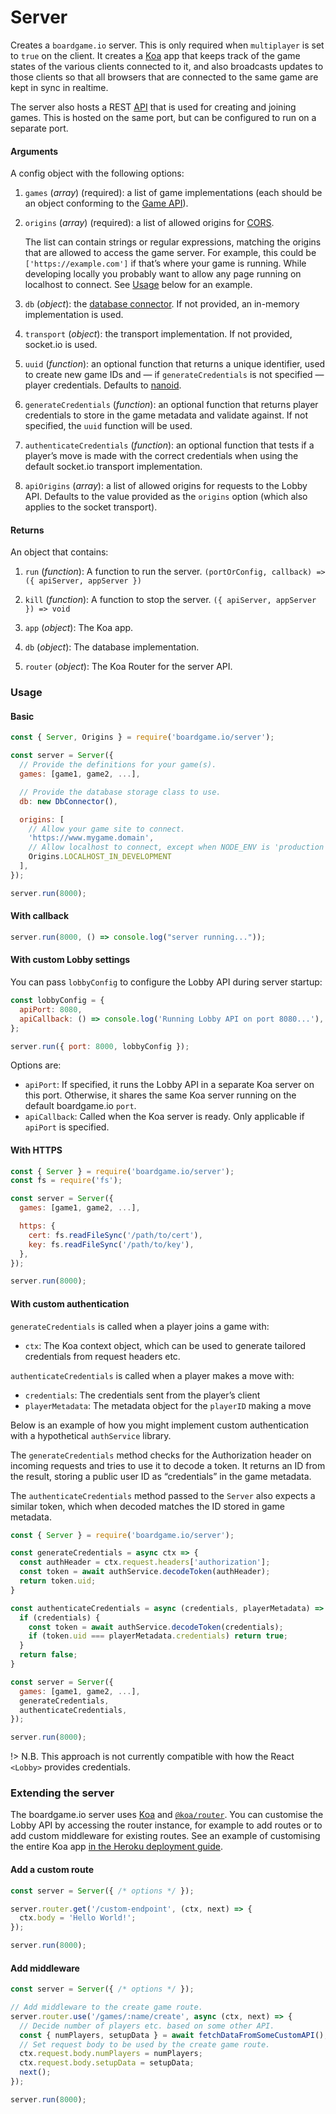 # Server

Creates a `boardgame.io` server. This is only required when
`multiplayer` is set to `true` on the client. It creates a
[Koa](http://koajs.com/) app that keeps track of the game
states of the various clients connected to it, and also
broadcasts updates to those clients so that all browsers
that are connected to the same game are kept in sync in
realtime.

The server also hosts a REST [API](https://boardgame.io/documentation/#/api/Lobby?id=server-side-api) that is used for creating
and joining games. This is hosted on the same port, but can
be configured to run on a separate port.

#### Arguments

A config object with the following options:

1. `games` (_array_) (required): a list of game implementations
   (each should be an object conforming to the [Game API](/api/Game.md)).

2. `origins` (_array_) (required): a list of allowed origins for
    [CORS](https://developer.mozilla.org/en-US/docs/Web/HTTP/CORS "Cross-Origin Resource Sharing").
    
    The list can contain strings or regular expressions, matching the origins
    that are allowed to access the game server. For example, this could be
    `['https://example.com']` if that’s where your game is running. While
    developing locally you probably want to allow any page running on localhost
    to connect. See [Usage](#usage) below for an example.

[cors]: https://github.com/expressjs/cors#configuration-options

3. `db` (_object_): the [database connector](/storage).
   If not provided, an in-memory implementation is used.

4. `transport` (_object_): the transport implementation.
   If not provided, socket.io is used.

5. `uuid` (_function_): an optional function that returns a unique identifier, used to create new game IDs and — if `generateCredentials` is not specified — player credentials. Defaults to [nanoid](https://www.npmjs.com/package/nanoid).

6. `generateCredentials` (_function_): an optional function that returns player credentials to store in the game metadata and validate against. If not specified, the `uuid` function will be used.

7. `authenticateCredentials` (_function_): an optional function that tests if a player’s move is made with the correct credentials when using the default socket.io transport implementation.

8. `apiOrigins` (_array_): a list of allowed origins for requests to the Lobby API. Defaults
   to the value provided as the `origins` option (which also applies to the socket transport).

#### Returns

An object that contains:

1. `run` (_function_): A function to run the server.
    `(portOrConfig, callback) => ({ apiServer, appServer })`

2. `kill` (_function_): A function to stop the server.
    `({ apiServer, appServer }) => void`

3. `app` (_object_): The Koa app.

4. `db` (_object_): The database implementation.

5. `router` (_object_): The Koa Router for the server API.

### Usage

#### Basic

```js
const { Server, Origins } = require('boardgame.io/server');

const server = Server({
  // Provide the definitions for your game(s).
  games: [game1, game2, ...],

  // Provide the database storage class to use.
  db: new DbConnector(),

  origins: [
    // Allow your game site to connect.
    'https://www.mygame.domain',
    // Allow localhost to connect, except when NODE_ENV is 'production'.
    Origins.LOCALHOST_IN_DEVELOPMENT
  ],
});

server.run(8000);
```

#### With callback

```js
server.run(8000, () => console.log("server running..."));
```

#### With custom Lobby settings

You can pass `lobbyConfig` to configure the Lobby API during server startup:

```js
const lobbyConfig = {
  apiPort: 8080,
  apiCallback: () => console.log('Running Lobby API on port 8080...'),
};

server.run({ port: 8000, lobbyConfig });
```

Options are:

- `apiPort`: If specified, it runs the Lobby API in a separate Koa server on
this port. Otherwise, it shares the same Koa server running on the default
boardgame.io `port`.
- `apiCallback`: Called when the Koa server is ready. Only applicable if
`apiPort` is specified.

#### With HTTPS

```js
const { Server } = require('boardgame.io/server');
const fs = require('fs');

const server = Server({
  games: [game1, game2, ...],

  https: {
    cert: fs.readFileSync('/path/to/cert'),
    key: fs.readFileSync('/path/to/key'),
  },
});

server.run(8000);
```

#### With custom authentication

`generateCredentials` is called when a player joins a game with:

- `ctx`: The Koa context object, which can be used to generate tailored credentials from request headers etc.

`authenticateCredentials` is called when a player makes a move with:

  - `credentials`: The credentials sent from the player’s client
  - `playerMetadata`: The metadata object for the `playerID` making a move

Below is an example of how you might implement custom authentication with a hypothetical `authService` library.

The `generateCredentials` method checks for the Authorization header on incoming requests and tries to use it to decode a token. It returns an ID from the result, storing a public user ID as “credentials” in the game metadata.

The `authenticateCredentials` method passed to the `Server` also expects a similar token, which when decoded matches the ID stored in game metadata.


```js
const { Server } = require('boardgame.io/server');

const generateCredentials = async ctx => {
  const authHeader = ctx.request.headers['authorization'];
  const token = await authService.decodeToken(authHeader);
  return token.uid;
}

const authenticateCredentials = async (credentials, playerMetadata) => {
  if (credentials) {
    const token = await authService.decodeToken(credentials);
    if (token.uid === playerMetadata.credentials) return true;
  }
  return false;
}

const server = Server({
  games: [game1, game2, ...],
  generateCredentials,
  authenticateCredentials,
});

server.run(8000);
```

!> N.B. This approach is not currently compatible with how the React `<Lobby>` provides credentials.

### Extending the server

The boardgame.io server uses [Koa](koajs.com/) and
[`@koa/router`](https://github.com/koajs/router). You can customise the
Lobby API by accessing the router instance, for example to add routes or
to add custom middleware for existing routes. See an example of customising
the entire Koa app [in the Heroku deployment guide](/deployment.md#frontend-and-backend).

#### Add a custom route

```js
const server = Server({ /* options */ });

server.router.get('/custom-endpoint', (ctx, next) => {
  ctx.body = 'Hello World!';
});

server.run(8000);
```

#### Add middleware

```js
const server = Server({ /* options */ });

// Add middleware to the create game route.
server.router.use('/games/:name/create', async (ctx, next) => {
  // Decide number of players etc. based on some other API.
  const { numPlayers, setupData } = await fetchDataFromSomeCustomAPI();
  // Set request body to be used by the create game route.
  ctx.request.body.numPlayers = numPlayers;
  ctx.request.body.setupData = setupData;
  next();
});

server.run(8000);
```
